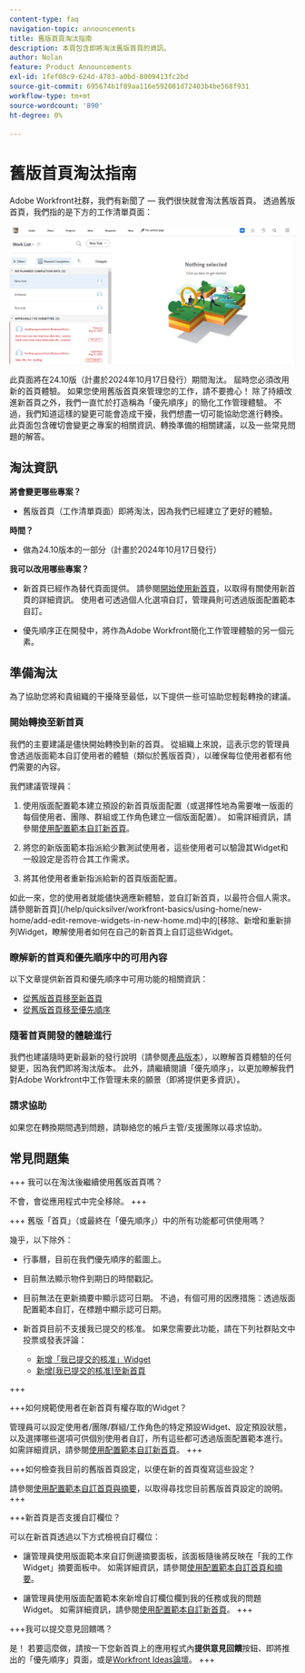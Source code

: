 ```yaml
---
content-type: faq
navigation-topic: announcements
title: 舊版首頁淘汰指南
description: 本頁包含即將淘汰舊版首頁的資訊。
author: Nolan
feature: Product Announcements
exl-id: 1fef08c9-624d-4783-a0bd-8009413fc2bd
source-git-commit: 695674b1f89aa116e592081d72403b4be568f931
workflow-type: tm+mt
source-wordcount: '890'
ht-degree: 0%

---
```


# 舊版首頁淘汰指南

Adobe Workfront社群，我們有新聞了 — 我們很快就會淘汰舊版首頁。 透過舊版首頁，我們指的是下方的工作清單頁面：

![](assets/legacy-home-worklist-view.png)

此頁面將在24.10版（計畫於2024年10月17日發行）期間淘汰。 屆時您必須改用新的首頁體驗。 如果您使用舊版首頁來管理您的工作，請不要擔心！ 除了持續改進新首頁之外，我們一直忙於打造稱為「優先順序」的簡化工作管理體驗。
不過，我們知道這樣的變更可能會造成干擾，我們想盡一切可能協助您進行轉換。 此頁面包含確切會變更之專案的相關資訊、轉換準備的相關建議，以及一些常見問題的解答。

## 淘汰資訊

**將會變更哪些專案？**

* 舊版首頁（工作清單頁面）即將淘汰，因為我們已經建立了更好的體驗。

**時間？**

* 做為24.10版本的一部分（計畫於2024年10月17日發行）

**我可以改用哪些專案？**

* 新首頁已經作為替代頁面提供。 請參閱[開始使用新首頁](/help/quicksilver/workfront-basics/using-home/new-home/get-started-with-new-home.md)，以取得有關使用新首頁的詳細資訊。 使用者可透過個人化選項自訂，管理員則可透過版面配置範本自訂。

* 優先順序正在開發中，將作為Adobe Workfront簡化工作管理體驗的另一個元素。

## 準備淘汰

為了協助您將和貴組織的干擾降至最低，以下提供一些可協助您輕鬆轉換的建議。

### 開始轉換至新首頁

我們的主要建議是儘快開始轉換到新的首頁。 從組織上來說，這表示您的管理員會透過版面範本自訂使用者的體驗（類似於舊版首頁），以確保每位使用者都有他們需要的內容。

我們建議管理員：

1. 使用版面配置範本建立預設的新首頁版面配置（或選擇性地為需要唯一版面的每個使用者、團隊、群組或工作角色建立一個版面配置）。 如需詳細資訊，請參閱[使用配置範本自訂新首頁](/help/quicksilver/administration-and-setup/customize-workfront/use-layout-templates/customize-new-home-layout-template.md)。

1. 將您的新版面範本指派給少數測試使用者，這些使用者可以驗證其Widget和一般設定是否符合其工作需求。

1. 將其他使用者重新指派給新的首頁版面配置。

如此一來，您的使用者就能儘快適應新體驗，並自訂新首頁，以最符合個人需求。 請參閱新首頁](/help/quicksilver/workfront-basics/using-home/new-home/add-edit-remove-widgets-in-new-home.md)中的[移除、新增和重新排列Widget，瞭解使用者如何在自己的新首頁上自訂這些Widget。

### 瞭解新的首頁和優先順序中的可用內容

以下文章提供新首頁和優先順序中可用功能的相關資訊：

* [從舊版首頁移至新首頁](/help/quicksilver/workfront-basics/using-home/new-home/move-to-new-home.md)
* [從舊版首頁移至優先順序](/help/quicksilver/workfront-basics/priorities/move-from-legacy-home-to-priorities.md)

### 隨著首頁開發的體驗進行

我們也建議隨時更新最新的發行說明（請參閱[產品版本](/help/quicksilver/product-announcements/product-releases/product-releases.md)），以瞭解首頁體驗的任何變更，因為我們即將淘汰版本。 此外，請繼續閱讀「優先順序」，以更加瞭解我們對Adobe Workfront中工作管理未來的願景（即將提供更多資訊）。

### 請求協助

如果您在轉換期間遇到問題，請聯絡您的帳戶主管/支援團隊以尋求協助。

## 常見問題集

+++ 我可以在淘汰後繼續使用舊版首頁嗎？

不會，會從應用程式中完全移除。
+++

+++ 舊版「首頁」（或最終在「優先順序」）中的所有功能都可供使用嗎？

幾乎，以下除外：

* 行事曆，目前在我們優先順序的藍圖上。

* 目前無法顯示物件到期日的時間戳記。

* 目前無法在更新摘要中顯示認可日期。 不過，有個可用的因應措施：透過版面配置範本自訂，在標題中顯示認可日期。
* 新首頁目前不支援我已提交的核准。 如果您需要此功能，請在下列社群貼文中投票或發表評論：
   * [新增「我已提交的核准」Widget](https://experienceleaguecommunities.adobe.com/t5/workfront-ideas/add-quot-approvals-i-submitted-quot-widget-to-new-home/idc-p/704664#M25269)
   * [新增[我已提交的核准]至新首頁](https://experienceleaguecommunities.adobe.com/t5/workfront-ideas/add-quot-approvals-i-submitted-quot-widget-to-new-home/idc-p/704664#M25269)

+++

+++如何規範使用者在新首頁有權存取的Widget？

管理員可以設定使用者/團隊/群組/工作角色的特定預設Widget、設定預設狀態，以及選擇哪些選項可供個別使用者自訂，所有這些都可透過版面配置範本進行。 如需詳細資訊，請參閱[使用配置範本自訂新首頁](/help/quicksilver/administration-and-setup/customize-workfront/use-layout-templates/customize-new-home-layout-template.md)。
+++

+++如何檢查我目前的舊版首頁設定，以便在新的首頁復寫這些設定？

請參閱[使用配置範本自訂首頁與摘要](/help/quicksilver/administration-and-setup/customize-workfront/use-layout-templates/customize-home-summary-layout-template.md)，以取得尋找您目前舊版首頁設定的說明。
+++

+++新首頁是否支援自訂欄位？

可以在新首頁透過以下方式檢視自訂欄位：

* 讓管理員使用版面範本來自訂側邊摘要面板，該面板隨後將反映在「我的工作Widget」摘要面板中。 如需詳細資訊，請參閱[使用配置範本自訂首頁和摘要](/help/quicksilver/administration-and-setup/customize-workfront/use-layout-templates/customize-home-summary-layout-template.md)。

* 讓管理員使用版面配置範本來新增自訂欄位欄到我的任務或我的問題Widget。 如需詳細資訊，請參閱[使用配置範本自訂新首頁](/help/quicksilver/administration-and-setup/customize-workfront/use-layout-templates/customize-new-home-layout-template.md)。
+++

+++我可以提交意見回饋嗎？

是！ 若要這麼做，請按一下您新首頁上的應用程式內&#x200B;**提供意見回饋**&#x200B;按鈕、即將推出的「優先順序」頁面，或是[Workfront Ideas論壇](https://experienceleaguecommunities.adobe.com/t5/workfront-ideas/idb-p/workfront-ideas)。
+++
